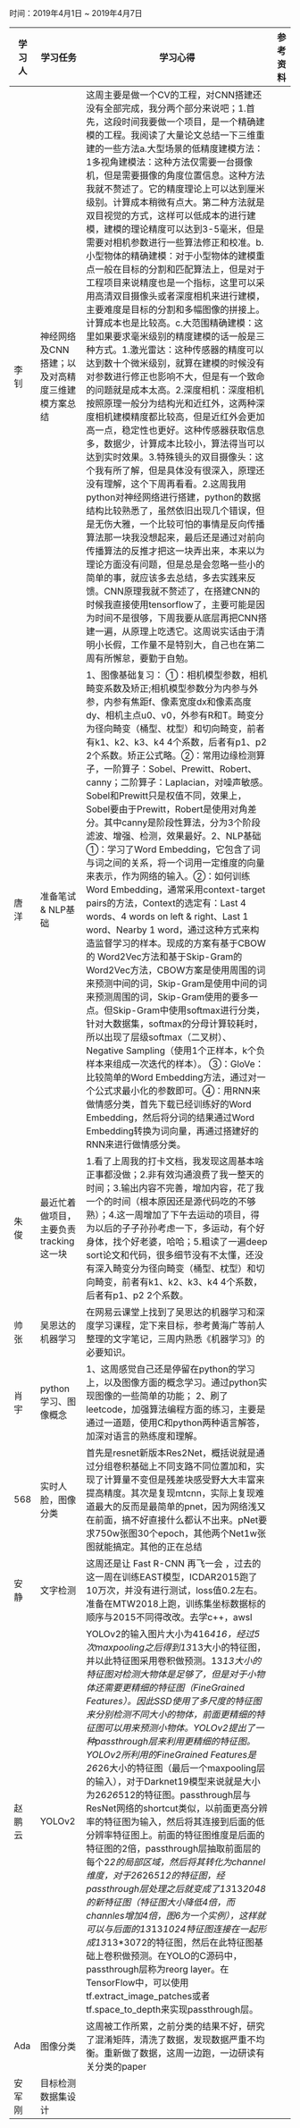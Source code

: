 时间：2019年4月1日 ~ 2019年4月7日

学习人 | 学习任务 | 学习心得 | 参考资料
--- | --- | --- | ---
李钊|	神经网络及CNN搭建；以及对高精度三维建模方案总结	|这周主要是做一个CV的工程，对CNN搭建还没有全部完成，我分两个部分来说吧；1.首先，这段时间我要做一个项目，是一个精确建模的工程。我阅读了大量论文总结一下三维重建的一些方法a.大型场景的低精度建模方法：1多视角建模法：这种方法仅需要一台摄像机，但是需要摄像的角度位置信息。这种方法我就不赘述了。它的精度理论上可以达到厘米级别。计算成本稍微有点大。第二种方法就是双目视觉的方式，这样可以低成本的进行建模，建模的理论精度可以达到3-5毫米，但是需要对相机参数进行一些算法修正和校准。b.小型物体的精确建模：对于小型物体的建模重点一般在目标的分割和匹配算法上，但是对于工程项目来说精度也是一个指标，这里可以采用高清双目摄像头或者深度相机来进行建模，主要难度是目标的分割和多幅图像的拼接上。计算成本也是比较高。c.大范围精确建模：这里如果要求毫米级别的精度建模的话一般是三种方式。1.激光雷达：这种传感器的精度可以达到数十个微米级别，就算在建模的时候没有对参数进行修正也影响不大，但是有一个致命的问题就是成本太高。2.深度相机：深度相机按照原理一般分为结构光和近红外，这两种深度相机建模精度都比较高，但是近红外会更加高一点，稳定性也更好。这种传感器获取信息多，数据少，计算成本比较小，算法得当可以达到实时效果。3.特殊镜头的双目摄像头：这个我有所了解，但是具体没有很深入，原理还没有理解，这个下周再看看。2.这周我用python对神经网络进行搭建，python的数据结构比较熟悉了，虽然依旧出现几个错误，但是无伤大雅，一个比较可怕的事情是反向传播算法那一块我没想起来，最后还是通过对前向传播算法的反推才把这一块弄出来，本来以为理论方面没有问题，但是总是会忽略一些小的简单的事，就应该多去总结，多去实践来反馈。CNN原理我就不赘述了，在搭建CNN的时候我直接使用tensorflow了，主要可能是因为时间不是很够，下周我要从底层再把CNN搭建一遍，从原理上吃透它。这周说实话由于清明小长假，工作量不是特别大，自己也在第二周有所懈怠，要勤于自勉。
唐洋|	准备笔试 & NLP基础	| 1、图像基础复习： ①：相机模型参数，相机畸变系数及矫正;相机模型参数分为内参与外参，内参有焦距f、像素宽度dx和像素高度dy、相机主点u0、v0，外参有R和T。畸变分为径向畸变（桶型、枕型）和切向畸变，前者有k1、k2、k3、k4 4个系数，后者有p1、p2 2个系数。矫正公式略。②：常用边缘检测算子，一阶算子：Sobel、Prewitt、Robert、canny；二阶算子：Laplacian，对噪声敏感。Sobel和Prewitt只是权值不同，效果上，Sobel要由于Prewitt，Robert是使用对角差分。其中canny是阶段性算法，分为3个阶段滤波、增强、检测，效果最好。2、NLP基础 ①：学习了Word Embedding，它包含了词与词之间的关系，将一个词用一定维度的向量来表示，作为网络的输入。②：如何训练Word Embedding，通常采用context-target pairs的方法，Context的选定有：Last 4 words、4 words on left & right、Last 1 word、Nearby 1 word，通过这种方式来构造监督学习的样本。现成的方案有基于CBOW 的 Word2Vec方法和基于Skip-Gram的Word2Vec方法，CBOW方案是使用周围的词来预测中间的词，Skip-Gram是使用中间的词来预测周围的词，Skip-Gram使用的要多一点。但Skip-Gram中使用softmax进行分类，针对大数据集，softmax的分母计算较耗时，所以出现了层级softmax（二叉树）、Negative Sampling（使用1个正样本，k个负样本来组成一次迭代的样本）。 ③：GloVe：比较简单的Word Embedding方法，通过对一个公式求最小化的参数即可。④：用RNN来做情感分类，首先下载已经训练好的Word Embedding，然后将分词的结果通过Word Embedding转换为词向量，再通过搭建好的RNN来进行做情感分类。
朱俊|	最近忙着做项目，主要负责tracking这一块|	1.看了上周我的打卡文档，我发现这周基本啥正事都没做；2.非有效沟通浪费了我一整天的时间；3.输出内容不完善，增加内容，花了我一个的时间（根本原因还是源代码吃的不够熟）；4.这一周增加了下午去运动的项目，得为以后的子子孙孙考虑一下，多运动，有个好身体，找个好老婆，哈哈；5.粗读了一遍deep sort论文和代码，很多细节没有不太懂，还没有深入畸变分为径向畸变（桶型、枕型）和切向畸变，前者有k1、k2、k3、k4 4个系数，后者有p1、p2 2个系数。
帅张	|吴恩达的机器学习	|在网易云课堂上找到了吴恩达的机器学习和深度学习课程，定下来目标，参考黄海广等前人整理的文字笔记，三周内熟悉《机器学习》的必要知识。
肖宇	|python学习、图像概念	|1、这周感觉自己还是停留在python的学习上，以及图像方面的概念学习。通过python实现图像的一些简单的功能；                                                           2、刷了leetcode，加强算法编程方面的练习，主要是通过一道题，使用C和python两种语言解答，加深对语言的熟练度和理解。  
568	|实时人脸，图像分类	|首先是resnet新版本Res2Net，概括说就是通过分组卷积基础上不同支路不同位置加和，实现了计算量不变但是残差块感受野大大丰富来提高精度。其次是复现mtcnn，实际上复现难道最大的反而是最简单的pnet，因为网络浅又在前面，搞不好直接什么都认不出来。pNet要求750w张图30个epoch，其他两个Net1w张图就能搞定。其他的正在总结
安静	| 文字检测	| 这周还是让 Fast R-CNN 再飞一会 ，过去的这一周在训练EAST模型，ICDAR2015跑了10万次，并没有进行测试，loss值0.2左右。准备在MTW2018上跑，训练集坐标数据标的顺序与2015不同得改改。去学c++，awsl
赵鹏云|	YOLOv2	|YOLOv2的输入图片大小为416*416，经过5次maxpooling之后得到13*13大小的特征图，并以此特征图采用卷积做预测。13*13大小的特征图对检测大物体是足够了，但是对于小物体还需要更精细的特征图（Fine­Grained Features）。因此SSD使用了多尺度的特征图来分别检测不同大小的物体，前面更精细的特征图可以用来预测小物体。YOLOv2提出了一种passthrough层来利用更精细的特征图。YOLOv2所利用的Fine­Grained Features是26*26大小的特征图（最后一个maxpooling层的输入），对于Darknet­19模型来说就是大小为26*26*512的特征图。passthrough层与ResNet网络的shortcut类似，以前面更高分辨率的特征图为输入，然后将其连接到后面的低分辨率特征图上。前面的特征图维度是后面的特征图的2倍，passthrough层抽取前面层的每个2*2的局部区域，然后将其转化为channel维度，对于26*26*512的特征图，经passthrough层处理之后就变成了13*13*2048的新特征图（特征图大小降低4倍，而channles增加4倍，图6为一个实例），这样就可以与后面的13*13*1024特征图连接在一起形成13*13*3072的特征图，然后在此特征图基础上卷积做预测。在YOLO的C源码中，passthrough层称为reorg layer。在TensorFlow中，可以使用tf.extract_image_patches或者tf.space_to_depth来实现passthrough层。
Ada  |	图像分类	| 这周被工作所累，之前分类的结果不好，研究了混淆矩阵，清洗了数据，发现数据严重不均衡。重新做了数据，这周一边跑，一边研读有关分类的paper
安军刚 |目标检测数据集设计
